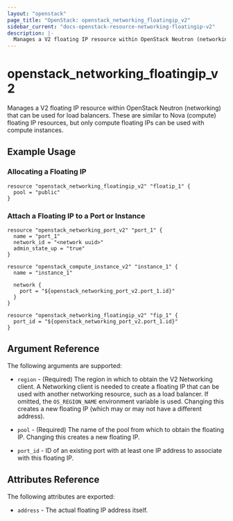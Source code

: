 ```yaml
---
layout: "openstack"
page_title: "OpenStack: openstack_networking_floatingip_v2"
sidebar_current: "docs-openstack-resource-networking-floatingip-v2"
description: |-
  Manages a V2 floating IP resource within OpenStack Neutron (networking).
---
```


# openstack\_networking\_floatingip_v2

Manages a V2 floating IP resource within OpenStack Neutron (networking)
that can be used for load balancers.
These are similar to Nova (compute) floating IP resources,
but only compute floating IPs can be used with compute instances.

## Example Usage

### Allocating a Floating IP

```
resource "openstack_networking_floatingip_v2" "floatip_1" {
  pool = "public"
}
```

### Attach a Floating IP to a Port or Instance

```
resource "openstack_networking_port_v2" "port_1" {
  name = "port_1"
  network_id = "<network uuid>"
  admin_state_up = "true"
}

resource "openstack_compute_instance_v2" "instance_1" {
  name = "instance_1"

  network {
    port = "${openstack_networking_port_v2.port_1.id}"
  }
}

resource "openstack_networking_floatingip_v2" "fip_1" {
  port_id = "${openstack_networking_port_v2.port_1.id}"
}
```

## Argument Reference

The following arguments are supported:

* `region` - (Required) The region in which to obtain the V2 Networking client.
    A Networking client is needed to create a floating IP that can be used with
    another networking resource, such as a load balancer. If omitted, the
    `OS_REGION_NAME` environment variable is used. Changing this creates a new
    floating IP (which may or may not have a different address).

* `pool` - (Required) The name of the pool from which to obtain the floating
    IP. Changing this creates a new floating IP.

* `port_id` - ID of an existing port with at least one IP address to associate with
    this floating IP.

## Attributes Reference

The following attributes are exported:

* `address` - The actual floating IP address itself.
